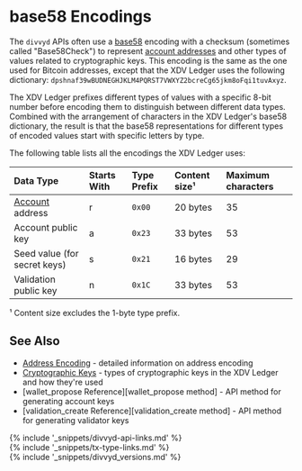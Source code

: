 # base58 Encodings

The `divvyd` APIs often use a [base58](https://en.wikipedia.org/wiki/Base58) encoding with a checksum (sometimes called "Base58Check") to represent [account addresses](accounts.html#addresses) and other types of values related to cryptographic keys. This encoding is the same as the one used for Bitcoin addresses, except that the XDV Ledger uses the following dictionary: `dpshnaf39wBUDNEGHJKLM4PQRST7VWXYZ2bcreCg65jkm8oFqi1tuvAxyz`.

The XDV Ledger prefixes different types of values with a specific 8-bit number before encoding them to distinguish between different data types. Combined with the arrangement of characters in the XDV Ledger's base58 dictionary, the result is that the base58 representations for different types of encoded values start with specific letters by type.

The following table lists all the encodings the XDV Ledger uses:

| Data Type                    | Starts With | Type Prefix | Content size¹ | Maximum characters |
|:-----------------------------|:------------|:---------------|:--------------|:--|
| [Account][] address          | r           | `0x00`         | 20 bytes      | 35 |
| Account public key           | a           | `0x23`         | 33 bytes      | 53 |
| Seed value (for secret keys) | s           | `0x21`         | 16 bytes      | 29 |
| Validation public key        | n           | `0x1C`         | 33 bytes      | 53 |

¹ Content size excludes the 1-byte type prefix.

[Account]: accounts.html

## See Also

- [Address Encoding](accounts.html#address-encoding) - detailed information on address encoding
- [Cryptographic Keys](cryptographic-keys.html) - types of cryptographic keys in the XDV Ledger and how they're used
- [wallet_propose Reference][wallet_propose method] - API method for generating account keys
- [validation_create Reference][validation_create method] - API method for generating validator keys


<!--{# common link defs #}-->
{% include '_snippets/divvyd-api-links.md' %}			
{% include '_snippets/tx-type-links.md' %}			
{% include '_snippets/divvyd_versions.md' %}
